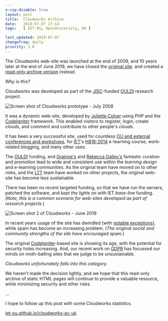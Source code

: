 ```yaml
---
x-csp-disable: true
layout: post
title:  Cloudworks Archive
date:   2019-07-07 17:14
tags:   [ IET-OU, OpenUniversity, OU ]

last_updated: 2019-07-07
changefreq: daily
priority: 1.0
---
```


<!--
On Friday 28 June 2019 I put [Cloudworks][] into readonly mode, closing a chapter
on this 10 year old web-site.
-->

The _Cloudworks_ web-site was launched at the end of 2009,
and 10 years later at the end of June 2019, we have closed the [original site][cloudworks].
and created a [read-only archive version][arch] instead.

_Why is this?_

Cloudworks was developed as part of the [JISC][]-funded [OULDI][] research project.

![Screen shot of Cloudworks prototype - July 2008][screen-2008]

It was a dynamic web-site, developed by [Juliette Culver][jc] using PHP and the [CodeIgniter][] framework.
This enabled visitors to register, login, create _clouds_, and comment and contribute to other people's _clouds_.

It has been a very successful site, used for countless [OU and external conferences and workshops][ev],
for [IET][]'s [H818-2014][H818] e-learning course, work-related blogging, and many other uses.

The [OULDI][] funding, and [Grainne's][gc] and [Rebecca Galley's][rg] fantastic
curation and promotion lead to wide and consistent use within the
_learning design_ and e-learning communities.
As the original team have moved on to other roles, and the [LTT][] team have
worked on other projects, the original web-site has become less sustainable.

There has been no recent targeted funding, so that we have run the servers,
patched the software, and _kept the lights on_ with IET _base-line_ funding.
(_Note, this is a common scenario for web-sites developed as part of research projects._)

![Screen shot 2 of Cloudworks  - June 2019][screen-2019]

In recent years usage of the site has dwindled (with [notable exceptions][h818]),
while spam has become an increasing problem.
(_The original social and community strengths of the site have encouraged spam._)

The original [CodeIgniter][]-based site is showing its age, with the potential for security holes increasing.
And, our recent work on [GDPR][] has focussed our minds on moth-balling sites that we judge to be unsustainable.

_Cloudworks unfortunately falls into this category._

We haven't made the decision lightly, and we hope that this read-only archive of
static HTML pages will continue to provide a valuable resource,
while minimizing security and other risks.

...

I hope to follow up this post with some Cloudworks statistics.

[iet-ou.github.io/cloudworks-ac-uk][arch-big]

[cloudworks]: https://cloudworks.ac.uk/
[ce]: https://github.com/IET-OU/cloudengine "CloudEngine source code, on GitHub"
[arch]: https://iet-ou.github.io/cloudworks-ac-uk/
[arch-big]: https://iet-ou.github.io/cloudworks-ac-uk/#!_BIG_ME_
[gh]: https://github.com/IET-OU/cloudworks-ac-uk "Cloudworks Archive source, on GitHub"
[wb]: https://web.archive.org/web/*/cloudworks.ac.uk

[screen-2019]: https://iet-ou.github.io/cloudworks-ac-uk/_design/screenshot-1.jpg "June 2019"
[screen-2008]: https://iet-ou.github.io/cloudworks-ac-uk/_design/screenshot-2008.jpg
  "Initial prototype of the 'Cloudworks' site - July 2008 (http://oro.open.ac.uk/18873)"

[codeigniter]: https://www.codeigniter.com/
  "CodeIgniter is a powerful PHP framework with a very small footprint, built for developers who need ..."
[gdpr]: https://eugdpr.org/ "EU General Data Protection Regulation (GDPR)"
[ouldi]: http://www.open.ac.uk/blogs/OULDI/ "Open University Learning Design Initiative"
[jisc]: http://www.jisc.ac.uk/
[iet]: https://iet.open.ac.uk/ "The Institute of Educational Technology, part of The Open University"
[ltt]: https://github.com/IET-OU "Learning and Teaching Technologies team, in IET"
[gc]: https://iet-ou.github.io/cloudworks-ac-uk/user/view/3.html "Gráinne Conole (OULDI project leader)"
[jc]: https://iet-ou.github.io/cloudworks-ac-uk/user/view/1.html "Juliette Culver (lead developer)"
[rg]: https://iet-ou.github.io/cloudworks-ac-uk/user/view/983.html "Rebecca Galley (project officer)"
[ev]: https://iet-ou.github.io/cloudworks-ac-uk/events/archive.html "Event archive"
[h818]: https://iet-ou.github.io/cloudworks-ac-uk/cloudscape/view/3030.html
  "OU H818 'The Networked Practitioner' Online Conference 2019"
[h818-2014]: https://iet-ou.github.io/cloudworks-ac-uk/cloudscape/view/2899.html
  "OU H818 'The Networked Practitioner' online conference 2014 - 2019"

[over]: https://slideshare.net/OULDI/overview-of-the-ouldi-project "Overview of the OULDI project, by G Conole."
[fly]: https://slideshare.net/OULDI/ouldi-flyer "OULDI Flyer, on Slideshare"
[oro-09]: https://oro.open.ac.uk/18873/
  "Conole, Grainne and Culver, Juliette (2009). Cloudworks: Social networking for learning design. Australasian Journal of Educational Technology, 25(5) pp. 763–782."
[oro-12]: https://oro.open.ac.uk/34140/
  "Cross, Galley, Brasher, Weller (2012). OULDI-JISC Project Evaluation Report: the impact of ... (Open University)."

[End]: //
